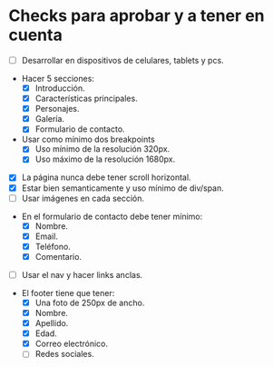 # Checks para aprobar y a tener en cuenta
- [ ] Desarrollar en dispositivos de celulares, tablets y pcs.
- Hacer 5 secciones:
	- [x] Introducción.
	- [x] Características principales.
	- [x] Personajes.
	- [x] Galería.
	- [x] Formulario de contacto.
- Usar como mínimo dos breakpoints
	- [x] Uso mínimo de la resolución 320px.
	- [x] Uso máximo de la resolución 1680px.
- [x] La página nunca debe tener scroll horizontal.
- [x] Estar bien semanticamente y uso mínimo de div/span.
- [ ] Usar imágenes en cada sección.
- En el formulario de contacto debe tener mínimo:
	- [x] Nombre.
	- [x] Email.
	- [x] Teléfono.
	- [x] Comentario.
- [ ] Usar el nav y hacer links anclas.
- El footer tiene que tener:
	- [x] Una foto de 250px de ancho.
	- [x] Nombre.
	- [x] Apellido.
	- [x] Edad.
	- [x] Correo electrónico.
	- [ ] Redes sociales.